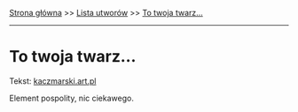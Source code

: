 [Strona główna](../index.md) >> [Lista utworów](../list.md) >> [To twoja twarz…](595.md)

---

# To twoja twarz…

Tekst: [kaczmarski.art.pl](https://www.kaczmarski.art.pl/tworczosc/wiersze/to-twoja-twarz/)

Element pospolity, nic ciekawego.